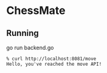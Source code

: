 # ChessMate

## Running

go run backend.go

```
% curl http://localhost:8081/move
Hello, you've reached the move API!
```

